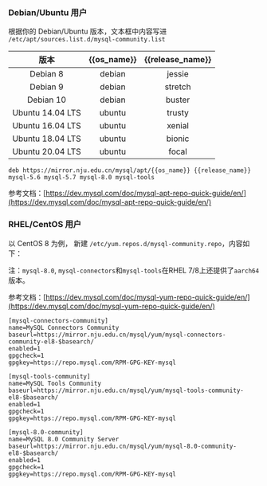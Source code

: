 ### Debian/Ubuntu 用户

根据你的 Debian/Ubuntu 版本，文本框中内容写进 `/etc/apt/sources.list.d/mysql-community.list`

|  版本 | {{os_name}} | {{release_name}} |  
| :----: | :----: | :----: | 
| Debian 8   | debian |  jessie         | 
| Debian 9   | debian |  stretch        |
| Debian 10  | debian |  buster         |
| Ubuntu 14.04 LTS | ubuntu | trusty |
| Ubuntu 16.04 LTS | ubuntu | xenial |
| Ubuntu 18.04 LTS | ubuntu | bionic |
| Ubuntu 20.04 LTS | ubuntu | focal  |

```
deb https://mirror.nju.edu.cn/mysql/apt/{{os_name}} {{release_name}} mysql-5.6 mysql-5.7 mysql-8.0 mysql-tools
```

参考文档：[https://dev.mysql.com/doc/mysql-apt-repo-quick-guide/en/](https://dev.mysql.com/doc/mysql-apt-repo-quick-guide/en/)

### RHEL/CentOS 用户

以 CentOS 8 为例， 新建 `/etc/yum.repos.d/mysql-community.repo`，内容如下：

注：`mysql-8.0`, `mysql-connectors`和`mysql-tools`在RHEL 7/8上还提供了`aarch64`版本。

参考文档：[https://dev.mysql.com/doc/mysql-yum-repo-quick-guide/en/](https://dev.mysql.com/doc/mysql-yum-repo-quick-guide/en/)

```
[mysql-connectors-community]
name=MySQL Connectors Community
baseurl=https://mirror.nju.edu.cn/mysql/yum/mysql-connectors-community-el8-$basearch/
enabled=1
gpgcheck=1
gpgkey=https://repo.mysql.com/RPM-GPG-KEY-mysql

[mysql-tools-community]
name=MySQL Tools Community
baseurl=https://mirror.nju.edu.cn/mysql/yum/mysql-tools-community-el8-$basearch/
enabled=1
gpgcheck=1
gpgkey=https://repo.mysql.com/RPM-GPG-KEY-mysql

[mysql-8.0-community]
name=MySQL 8.0 Community Server
baseurl=https://mirror.nju.edu.cn/mysql/yum/mysql-8.0-community-el8-$basearch/
enabled=1
gpgcheck=1
gpgkey=https://repo.mysql.com/RPM-GPG-KEY-mysql
```